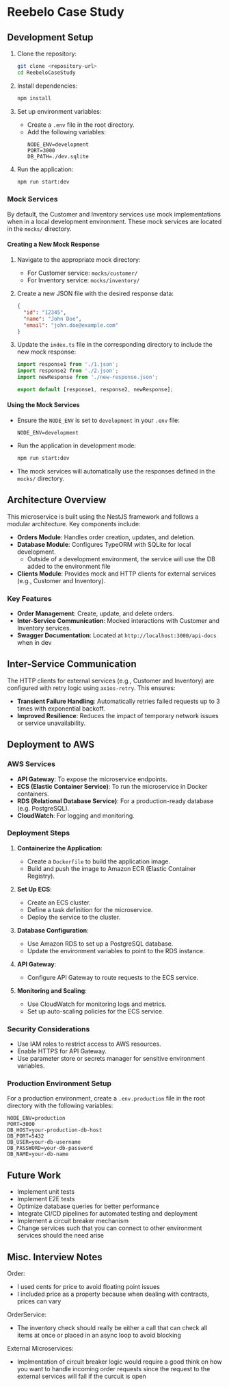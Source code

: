 # Reebelo Case Study

## Development Setup

1. Clone the repository:
   ```bash
   git clone <repository-url>
   cd ReebeloCaseStudy
   ```

2. Install dependencies:
   ```bash
   npm install
   ```

3. Set up environment variables:
   - Create a `.env` file in the root directory.
   - Add the following variables:
     ```env
     NODE_ENV=development
     PORT=3000
     DB_PATH=./dev.sqlite
     ```

4. Run the application:
   ```bash
   npm run start:dev
   ```

### Mock Services

By default, the Customer and Inventory services use mock implementations when in a local development environment. These mock services are located in the `mocks/` directory.

#### Creating a New Mock Response
1. Navigate to the appropriate mock directory:
   - For Customer service: `mocks/customer/`
   - For Inventory service: `mocks/inventory/`

2. Create a new JSON file with the desired response data:
   ```json
   {
     "id": "12345",
     "name": "John Doe",
     "email": "john.doe@example.com"
   }
   ```

3. Update the `index.ts` file in the corresponding directory to include the new mock response:
   ```typescript
   import response1 from './1.json';
   import response2 from './2.json';
   import newResponse from './new-response.json';

   export default [response1, response2, newResponse];
   ```

#### Using the Mock Services
- Ensure the `NODE_ENV` is set to `development` in your `.env` file:
  ```env
  NODE_ENV=development
  ```

- Run the application in development mode:
  ```bash
  npm run start:dev
  ```

- The mock services will automatically use the responses defined in the `mocks/` directory.

## Architecture Overview

This microservice is built using the NestJS framework and follows a modular architecture. Key components include:

- **Orders Module**: Handles order creation, updates, and deletion.
- **Database Module**: Configures TypeORM with SQLite for local development.
  - Outside of a development environment, the service will use the DB added to the environment file
- **Clients Module**: Provides mock and HTTP clients for external services (e.g., Customer and Inventory).

### Key Features
- **Order Management**: Create, update, and delete orders.
- **Inter-Service Communication**: Mocked interactions with Customer and Inventory services.
- **Swagger Documentation**: Located at `http://localhost:3000/api-docs` when in dev

## Inter-Service Communication

The HTTP clients for external services (e.g., Customer and Inventory) are configured with retry logic using `axios-retry`. This ensures:

- **Transient Failure Handling**: Automatically retries failed requests up to 3 times with exponential backoff.
- **Improved Resilience**: Reduces the impact of temporary network issues or service unavailability.

## Deployment to AWS

### AWS Services
- **API Gateway**: To expose the microservice endpoints.
- **ECS (Elastic Container Service)**: To run the microservice in Docker containers.
- **RDS (Relational Database Service)**: For a production-ready database (e.g. PostgreSQL).
- **CloudWatch**: For logging and monitoring.

### Deployment Steps
1. **Containerize the Application**:
   - Create a `Dockerfile` to build the application image.
   - Build and push the image to Amazon ECR (Elastic Container Registry).

2. **Set Up ECS**:
   - Create an ECS cluster.
   - Define a task definition for the microservice.
   - Deploy the service to the cluster.

3. **Database Configuration**:
   - Use Amazon RDS to set up a PostgreSQL database.
   - Update the environment variables to point to the RDS instance.

4. **API Gateway**:
   - Configure API Gateway to route requests to the ECS service.

5. **Monitoring and Scaling**:
   - Use CloudWatch for monitoring logs and metrics.
   - Set up auto-scaling policies for the ECS service.

### Security Considerations
- Use IAM roles to restrict access to AWS resources.
- Enable HTTPS for API Gateway.
- Use parameter store or secrets manager for sensitive environment variables.

### Production Environment Setup

For a production environment, create a `.env.production` file in the root directory with the following variables:

```env
NODE_ENV=production
PORT=3000
DB_HOST=your-production-db-host
DB_PORT=5432
DB_USER=your-db-username
DB_PASSWORD=your-db-password
DB_NAME=your-db-name
```

## Future Work
- Implement unit tests
- Implement E2E tests
- Optimize database queries for better performance
- Integrate CI/CD pipelines for automated testing and deployment
- Implement a circuit breaker mechanism
- Change services such that you can connect to other environment services should the need arise

## Misc. Interview Notes
Order:
- I used cents for price to avoid floating point issues
- I included price as a property because when dealing with contracts, prices can vary

OrderService:
- The inventory check should really be either a call that can check all items at once or placed in an async loop to avoid blocking

External Microservices:
- Implmentation of circuit breaker logic would require a good think on how you want to handle incoming order requests since the request to the external services will fail if the curcuit is open
